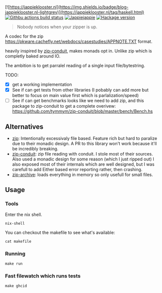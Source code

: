 [![https://jappieklooster.nl](https://img.shields.io/badge/blog-jappieklooster.nl-lightgrey)](https://jappieklooster.nl/tag/haskell.html)
[![Githbu actions build status](https://img.shields.io/github/workflow/status/jappeace/zip-codec/Test)](https://github.com/jappeace/zip-codec/actions)
[![Jappiejappie](https://img.shields.io/badge/discord-jappiejappie-black?logo=discord)](https://discord.gg/Hp4agqy)
[![Hackage version](https://img.shields.io/hackage/v/template.svg?label=Hackage)](https://hackage.haskell.org/package/zip-codec) 

> Nobody notices when your zipper is up.

A codec for the zip
https://pkware.cachefly.net/webdocs/casestudies/APPNOTE.TXT
format.

heavily inspired by [zip-conduit](https://hackage.haskell.org/package/zip-conduit),
makes monads opt in. 
Unlike zip which is completly baked around IO.

The ambition is to get parralel reading of a single
input file/bytestring.

TODO:

+ [x] get a working implementation
+ [x] See if can get tests from other libraries
  (I pobably can add more but better to focus on main value first which is
  parlalization/speed)
+ [ ] See if can get benchmarks
  looks like we need to add zip, and this package to zip-conduit to get 
  a complete overivew:
  https://github.com/tymmym/zip-conduit/blob/master/bench/Bench.hs

## Alternatives

+ [zip](https://hackage.haskell.org/package/zip):
  Intentionally excessivaly file based.
  Feature rich but hard to paralize due to their monadic design.
  A PR to this library won't work because it'll be incredibly breaking.
+ [zip-conduit](https://hackage.haskell.org/package/zip-conduit): 
  zip file reading with conduit.
  I stole most of their sources.
  Also used a monadic design for some reason (which I just ripped out)
  I also exposed most of their internals which are well designed,
  but I was carefull to add Either based error reporting rather,
  then crashing.
+ [zip-archive](https://hackage.haskell.org/package/zip-archive):
   loads everything in memory so only usefull for small files.



## Usage

### Tools
Enter the nix shell.
```
nix-shell
```
You can checkout the makefile to see what's available:
```
cat makefile
```

### Running
```
make run
```

### Fast filewatch which runs tests
```
make ghcid
```
